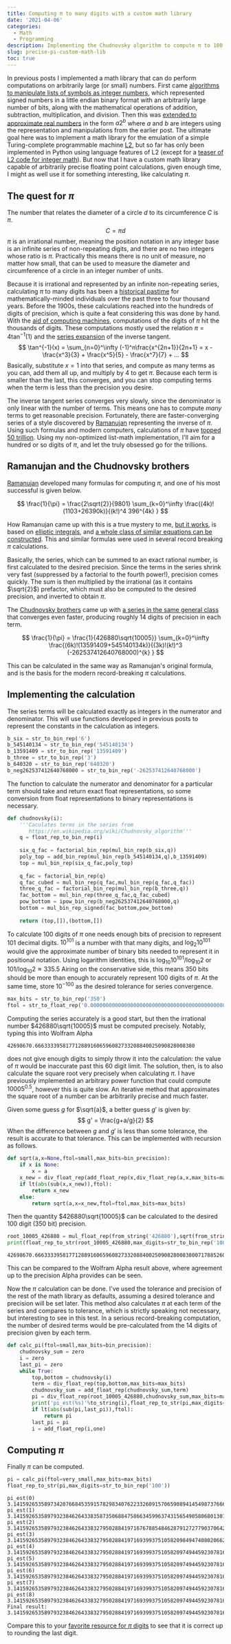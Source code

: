 ```yaml
---
title: Computing π to many digits with a custom math library
date: '2021-04-06'
categories:
  - Math
  - Programming
description: Implementing the Chudnovsky algorithm to compute π to 100 digits of precision with a custom math library that represents numbers as lists of symbols.
slug: precise-pi-custom-math-lib
toc: true
---
```


In previous posts I implemented a math library that can do perform computations on arbitrarily large (or small) numbers.
First came [algorithms to manipulate lists of symbols as integer numbers](/post/2021/03/31/math-as-an-algorithm/), which represented signed numbers in a little endian binary format with an arbitrarily large number of bits, along with the mathematical operations of addition, subtraction, multiplication, and division.
Then this was [extended to approximate real numbers](/post/2021/04/05/real-math-as-an-algorithm/) in the form $a2^b$ where $a$ and $b$ are integers using the representation and manipulations from the earlier post.
The ultimate goal here was to implement a math library for the emulation of a simple Turing-complete programmable machine [L2](/post/2021/01/21/l2-lisp-machine-python/), but so far has only been implemented in Python using language features of L2 (except for a [teaser of L2 code for integer math](/post/2021/03/31/math-as-an-algorithm/#next-steps)).
But now that I have a custom math library capable of arbitrarily precise floating point calculations, given enough time, I might as well use it for something interesting, like calculating $\pi$.

## The quest for $\pi$

The number that relates the diameter of a circle $d$ to its circumference $C$ is $\pi$.
$$ C = \pi d $$
$\pi$ is an irrational number, meaning the position notation in any integer base is an infinite series of non-repeating digits, and there are no two integers whose ratio is $\pi$.
Practically this means there is no unit of measure, no matter how small, that can be used to measure the diameter and circumference of a circle in an integer number of units.

Because it is irrational and represented by an infinite non-repeating series, calculating $\pi$ to many digits has been a [historical pastime](https://en.wikipedia.org/wiki/Pi#History) for mathematically-minded individuals over the past three to four thousand years.
Before the 1900s, these calculations reached into the hundreds of digits of precision, which is quite a feat considering this was done by hand.
With the [aid of computing machines](https://en.wikipedia.org/wiki/Pi#Modern_quest_for_more_digits), computations of the digits of $\pi$ hit the thousands of digits.
These computations mostly used the relation $\pi = 4\tan^{-1}(1)$ and the [series expansion](https://en.wikipedia.org/wiki/Series_expansion) of the inverse tangent.
$$ \tan^{-1}(x) = \sum_{n=0}^\infty (-1)^n\frac{x^{2n+1}}{2n+1} = x - \frac{x^3}{3} + \frac{x^5}{5} - \frac{x^7}{7} + ... $$
Basically, substitute $x = 1$ into that series, and compute as many terms as you can, add them all up, and multiply by $4$ to get $\pi$. 
Because each term is smaller than the last, this converges, and you can stop computing terms when the term is less than the precision you desire.

The inverse tangent series converges very slowly, since the denominator is only linear with the number of terms.
This means one has to compute _many_ terms to get reasonable precision.
Fortunately, there are faster-converging series of a style discovered by [Ramanujan](https://en.wikipedia.org/wiki/Srinivasa_Ramanujan#Mathematical_achievements) representing the inverse of $\pi$.
Using such formulas and modern computers, calculations of $\pi$ have [topped 50 trillion](https://blog.timothymullican.com/calculating-pi-my-attempt-breaking-pi-record). 
Using my non-optimized list-math implementation, I'll aim for a hundred or so digits of $\pi$, and let the truly obsessed go for the trillions.

## Ramanujan and the Chudnovsky brothers

[Ramanujan](https://en.wikipedia.org/wiki/Srinivasa_Ramanujan) developed many formulas for computing $\pi$, and one of his most successful is given below.

$$ \frac{1}{\pi} = \frac{2\sqrt{2}}{9801} \sum_{k=0}^\infty \frac{(4k)!(1103+26390k)}{(k!)^4 396^{4k} } $$

How Ramanujan came up with this is a true mystery to me, [but it works](https://www.maa.org/sites/default/files/pdf/pubs/amm_supplements/Monthly_Reference_5.pdf), is based on [elliptic integrals](https://en.wikipedia.org/wiki/Elliptic_integral), and [a whole class of similar equations can be constructed](https://doi.org/10.1016/j.jnt.2013.04.010).
This and similar formulas were used in several record breaking $\pi$ calculations.

Basically, the series, which can be summed to an exact rational number, is first calculated to the desired precision.
Since the terms in the series shrink very fast (suppressed by a factorial to the fourth power!), precision comes quickly.
The sum is then multiplied by the irrational (as it contains $\sqrt{2}$) prefactor, which must also be computed to the desired precision, and inverted to obtain $\pi$.

The [Chudnovsky brothers](https://en.wikipedia.org/wiki/Chudnovsky_brothers) came up with [a series in the same general class](https://en.wikipedia.org/wiki/Chudnovsky_algorithm) that converges even faster, producing roughly 14 digits of precision in each term.

$$ \frac{1}{\pi} = \frac{1}{426880\sqrt{10005}} \sum_{k=0}^\infty \frac{(6k)!(13591409+545140134k)}{(3k)!(k!)^3 (-262537412640768000)^{k} } $$

This can be calculated in the same way as Ramanujan's original formula, and is the basis for the modern record-breaking $\pi$ calculations.

## Implementing the calculation

The series terms will be calculated exactly as integers in the numerator and denominator. 
This will use functions developed in previous posts to represent the constants in the calculation as integers.
```python
b_six = str_to_bin_rep('6')
b_545140134 = str_to_bin_rep('545140134')
b_13591409 = str_to_bin_rep('13591409')
b_three = str_to_bin_rep('3')
b_640320 = str_to_bin_rep('640320')
b_neg262537412640768000 = str_to_bin_rep('-262537412640768000')
```
The function to calculate the numerator and denominator for a particular term should take and return exact float representations, so some conversion from float representations to binary representations is necessary.
```python
def chudnovsky(i):
    '''Caculates terms in the series from 
       https://en.wikipedia.org/wiki/Chudnovsky_algorithm'''
    q = float_rep_to_bin_rep(i)
    
    six_q_fac = factorial_bin_rep(mul_bin_rep(b_six,q))
    poly_top = add_bin_rep(mul_bin_rep(b_545140134,q),b_13591409)
    top = mul_bin_rep(six_q_fac,poly_top)
    
    q_fac = factorial_bin_rep(q)
    q_fac_cubed = mul_bin_rep(q_fac,mul_bin_rep(q_fac,q_fac))
    three_q_fac = factorial_bin_rep(mul_bin_rep(b_three,q))
    fac_bottom = mul_bin_rep(three_q_fac,q_fac_cubed)
    pow_bottom = ipow_bin_rep(b_neg262537412640768000,q)
    bottom = mul_bin_rep_signed(fac_bottom,pow_bottom)
    
    return (top,[]),(bottom,[])
```
To calculate 100 digits of $\pi$ one needs enough bits of precision to represent 101 decimal digits.
$10^{101}$ is a number with that many digits, and $\log_{2} 10^{101}$ would give the approximate number of binary bits needed to represent it in positional notation.
Using logarithm identities, this is $\log_{10} 10^{101} / \log_{10} 2$ or $101 / \log_{10} 2 \approx 335.5$
Airing on the conservative side, this means $350$ bits should be more than enough to accurately represent 100 digits of $\pi$.
At the same time, store $10^{-100}$ as the desired tolerance for series convergence. 
```python
max_bits = str_to_bin_rep('350')
ftol = str_to_float_rep('0.0000000000000000000000000000000000000000000000000000000000000000000000000000000000000000000000000001',max_bits=max_bits)
```
Computing the series accurately is a good start, but then the irrational number $426880\sqrt{10005}$ must be computed precisely. 
Notably, typing this into Wolfram Alpha
```plaintext
42698670.6663333958177128891606596082733208840025090828008380
```
does not give enough digits to simply throw it into the calculation: the value of $\pi$ would be inaccurate past this 60 digit limit.
The solution, then, is to also calculate the square root very precisely when calculating $\pi$.
I have previously implemented an arbitrary power function that could compute $10005^0.5$, however this is quite slow.
An iterative method that approximates the square root of a number can be arbitrarily precise and much faster.

Given some guess $g$ for $\sqrt{a}$, a better guess $g'$ is given by:
$$ g' = \frac{g+a/g}{2} $$
When the difference between $g$ and $g'$ is less than some tolerance, the result is accurate to that tolerance. 
This can be implemented with recursion as follows.
```python
def sqrt(a,x=None,ftol=small,max_bits=bin_precision):
    if x is None:
        x = a
    x_new = div_float_rep(add_float_rep(x,div_float_rep(a,x,max_bits=max_bits)),two,max_bits=max_bits)
    if lt(abs(sub(x,x_new)),ftol):
        return x_new
    else:
        return sqrt(a,x=x_new,ftol=ftol,max_bits=max_bits)
```
Then the quantity $426880\sqrt{10005}$ can be calculated to the desired 100 digit (350 bit) precision.
```python
root_10005_426880 = mul_float_rep(from_string('426880'),sqrt(from_string('10005'),ftol=very_small,max_bits=max_bits))
print(float_rep_to_str(root_10005_426880,max_digits=str_to_bin_rep('100')))
```
```plaintext
42698670.6663333958177128891606596082733208840025090828008380071788526051574575942163017999114556686
```
This can be compared to the Wolfram Alpha result above, where agreement up to the precision Alpha provides can be seen.

Now the $\pi$ calculation can be done.
I've used the tolerance and precision of the rest of the math library as defaults, assuming a desired tolerance and precision will be set later.
This method also calculates $\pi$ at each term of the series and compares to tolerance, which is strictly speaking not necessary, but interesting to see in this test.
In a serious record-breaking computation, the number of desired terms would be pre-calculated from the 14 digits of precision given by each term.
```python
def calc_pi(ftol=small,max_bits=bin_precision):
    chudnovsky_sum = zero
    i = zero
    last_pi = zero
    while True:
        top,bottom = chudnovsky(i)
        term = div_float_rep(top,bottom,max_bits=max_bits)
        chudnovsky_sum = add_float_rep(chudnovsky_sum,term)
        pi = div_float_rep(root_10005_426880,chudnovsky_sum,max_bits=max_bits)
        print('pi_est(%s)'%to_string(i),float_rep_to_str(pi,max_digits=str_to_bin_rep('100')))
        if lt(abs(sub(pi,last_pi)),ftol):
            return pi
        last_pi = pi
        i = add_float_rep(i,one)
```

## Computing $\pi$

Finally $\pi$ can be computed.
```python
pi = calc_pi(ftol=very_small,max_bits=max_bits)
float_rep_to_str(pi,max_digits=str_to_bin_rep('100'))
```
```plaintext
pi_est(0) 3.141592653589734207668453591578298340762233260915706590894145498737666209401659108066117347469689758
pi_est(1) 3.141592653589793238462643383587350688475866345996374315654905806801301450565203591105830910219290929
pi_est(2) 3.141592653589793238462643383279502884197167678854846287912727790370642977335176958726922911495373797
pi_est(3) 3.141592653589793238462643383279502884197169399375105820984947408020662452789717346364103622321101908
pi_est(4) 3.141592653589793238462643383279502884197169399375105820974944592307816346694690247717268165239156011
pi_est(5) 3.141592653589793238462643383279502884197169399375105820974944592307816406286208998628395732194831867
pi_est(6) 3.141592653589793238462643383279502884197169399375105820974944592307816406286208998628034825342117066
pi_est(7) 3.141592653589793238462643383279502884197169399375105820974944592307816406286208998628034825342117068
pi_est(8) 3.141592653589793238462643383279502884197169399375105820974944592307816406286208998628034825342117068
Final result:
3.141592653589793238462643383279502884197169399375105820974944592307816406286208998628034825342117068
```
Compare this to your [favorite resource for $\pi$ digits](http://www.math.com/tables/constants/pi.htm) to see that it is correct up to rounding the last digit.
